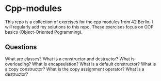 # Cpp-modules
This repo is a collection of exercises for the cpp modules from 42 Berlin. I will regularly add my solutions to this repo. 
These exercises focus on OOP basics (Object-Oriented Pogramming).

## Questions
What are classes? What is a constructor and destructor?
What is overloading?
What is encapsulation?
What is a default constructor?
What is a copy constructor?
What is the copy assignment operator?
What is a destructor?
